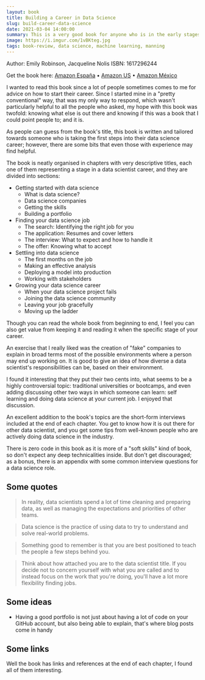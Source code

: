 ```yaml
---
layout: book
title: Building a Career in Data Science
slug: build-career-data-science
date: 2021-03-04 14:00:00
summary: This is a very good book for anyone who is in the early stages of their data science career, or for people who are currently performing as a data scientist and wants to develop further into their careers.
image: https://i.imgur.com/1vBKteg.jpg
tags: book-review, data science, machine learning, manning
---  
```


Author: Emily Robinson, Jacqueline Nolis
ISBN: 1617296244

Get the book here: <a target="_blank" href="https://www.amazon.es/Build-Career-Science-Jacqueline-Nolis/dp/1617296244?&linkCode=ll1&tag=csharp09-21&linkId=ffcbacde8443c706522f81fa32a3c37e&language=es_ES&ref_=as_li_ss_tl">Amazon España</a> &bull; <a target="_blank" href="https://www.amazon.com/Build-Career-Science-Jacqueline-Nolis/dp/1617296244?returnFromLogin=1&linkCode=ll1&tag=csharp0ac-20&linkId=9476c1199ffb3f5e6020a0f6e29206d3&language=en_US&ref_=as_li_ss_tl">Amazon US</a> &bull; <a target="_blank" href="https://www.amazon.com.mx/Build-Career-Science-Jacqueline-Nolis/dp/1617296244?&linkCode=ll1&tag=csharp0c-20&linkId=d4ffe5aec0aba6d871096df8412e68dc&language=es_MX&ref_=as_li_ss_tl">Amazon México</a> 

I wanted to read this book since a lot of people sometimes comes to me for advice on how to start their career. Since I started mine in a "pretty conventional" way, that was my only way to respond, which wasn't particularly helpful to all the people who asked, my hope with this book was twofold: knowing what else is out there and knowing if this was a book that I could point people to; and it is.

As people can guess from the book's title, this book is written and tailored towards someone who is taking the first steps into their data science career; however, there are some bits that even those with experience may find helpful.

The book is neatly organised in chapters with very descriptive titles, each one of them representing a stage in a data scientist career, and they are divided into sections:  

 - Getting started with data science
	 - What is data science?
	 - Data science companies
	 - Getting the skills
	 - Building a portfolio  
 - Finding your data science job
	 - The search: Identifying the right job for you
	 - The application: Resumes and cover letters
	 - The interview: What to expect and how to handle it
	 - The offer: Knowing what to accept
 - Settling into data science  
	 - The first months on the job
	 - Making an effective analysis 
	 - Deploying a model into production
	 - Working with stakeholders
 - Growing your data science career
	 - When your data science project fails
	 - Joining the data science community
	 - Leaving your job gracefully
	 - Moving up the ladder

Though you can read the whole book from beginning to end, I feel you can also get value from keeping it and reading it when the specific stage of your career.

An exercise that I really liked was the creation of "fake" companies to explain in broad terms most of the possible environments where a person may end up working on. It is good to give an idea of how diverse a data scientist's responsibilities can be, based on their environment.

I found it interesting that they put their two cents into, what seems to be a highly controversial topic: traditional universities or bootcamps, and even adding  discussing other two ways in which someone can learn: self learning and doing data science at your current job. I enjoyed that discussion.

An excellent addition to the book's topics are the short-form interviews included at the end of each chapter. You get to know how it is out there for other data scientist, and you get some tips from well-known people who are actively doing data science in the industry. 

There is zero code in this book as it is more of a "soft skills" kind of book, so don't expect any deep technicalities inside. But don't get discouraged; as a bonus, there is an appendix with some common interview questions for a data science role.  

## Some quotes

 > In reality, data scientists spend a lot of time cleaning and preparing data, as well as managing the expectations and priorities of other teams.

 > Data science is the practice of using data to try to understand and solve real-world problems.  

 > Something good to remember is that you are best positioned to teach the people a few steps behind you.  

 > Think about how attached you are to the data scientist title. If you decide not to concern yourself with what you are called and to instead focus on the work that you're doing, you'll have a lot more flexibility finding jobs.  

## Some ideas

 - Having a good portfolio is not just about having a lot of code on your GitHub account, but also being able to explain, that's where blog posts come in handy  

## Some links

Well the book has links and references at the end of each chapter, I found all of them interesting.
 